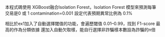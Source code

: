 本程式碼使用 XGBoost融合Isolation Forest，Isolation Forest 模型來預測每筆交易是0 或 1
contamination=0.001 設定代表預期異常比例為 0.1%

相比於ex1加入了自動選擇閾值的功能，會遍歷閾值 0.01–0.99，找到 F1-score 最高的作為分類依據
還加入自動欠取樣，能自行選擇非詐騙樣本數設為詐騙的n倍
